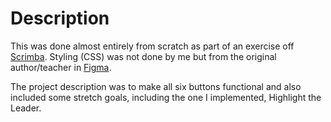 # Description

This was done almost entirely from scratch as part of an exercise off [Scrimba](https://scrimba.com).
Styling (CSS) was not done by me but from the original author/teacher in [Figma](https://figma.com).

The project description was to make all six buttons functional and also included some stretch goals, including the one I implemented, Highlight the Leader.
